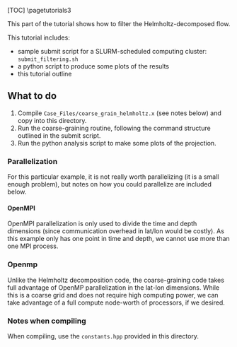 [TOC]
\pagetutorials3

This part of the tutorial shows how to filter the Helmholtz-decomposed flow.

This tutorial includes:
- sample submit script for a SLURM-scheduled computing cluster: `submit_filtering.sh`
- a python script to produce some plots of the results
- this tutorial outline

## What to do

1. Compile `Case_Files/coarse_grain_helmholtz.x` (see notes below) and copy into this directory.
2. Run the coarse-graining routine, following the command structure outlined in the submit script.
3. Run the python analysis script to make some plots of the projection.


### Parallelization

For this particular example, it is not really worth parallelizing (it is a small enough problem), but notes on how you could parallelize are included below.

#### OpenMPI

OpenMPI parallelization is only used to divide the time and depth dimensions (since communication overhead in lat/lon would be costly).
As this example only has one point in time and depth, we cannot use more than one MPI process.

### Openmp

Unlike the Helmholtz decomposition code, the coarse-graining code takes full advantage of OpenMP parallelization in the lat-lon dimensions.
While this is a coarse grid and does not require high computing power, we can take advantage of a full compute node-worth of processors, if we desired.

### Notes when compiling

When compiling, use the `constants.hpp` provided in this directory.
